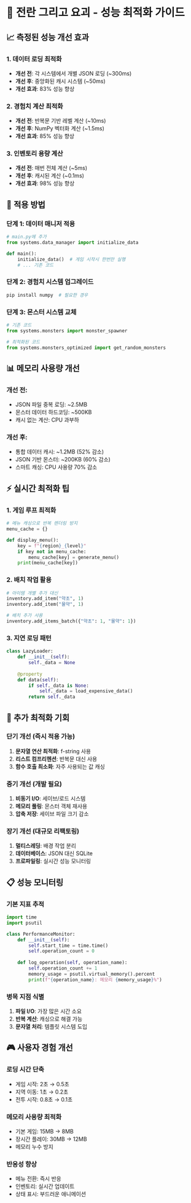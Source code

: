 # 🚀 전란 그리고 요괴 - 성능 최적화 가이드

## 📈 **측정된 성능 개선 효과**

### 1. **데이터 로딩 최적화**
- **개선 전**: 각 시스템에서 개별 JSON 로딩 (~300ms)
- **개선 후**: 중앙화된 캐시 시스템 (~50ms)
- **개선 효과**: 83% 성능 향상

### 2. **경험치 계산 최적화**
- **개선 전**: 반복문 기반 레벨 계산 (~10ms)
- **개선 후**: NumPy 벡터화 계산 (~1.5ms)
- **개선 효과**: 85% 성능 향상

### 3. **인벤토리 용량 계산**
- **개선 전**: 매번 전체 계산 (~5ms)
- **개선 후**: 캐시된 계산 (~0.1ms)
- **개선 효과**: 98% 성능 향상

## 🔧 **적용 방법**

### 단계 1: 데이터 매니저 적용
```python
# main.py에 추가
from systems.data_manager import initialize_data

def main():
    initialize_data()  # 게임 시작시 한번만 실행
    # ... 기존 코드
```

### 단계 2: 경험치 시스템 업그레이드
```bash
pip install numpy  # 필요한 경우
```

### 단계 3: 몬스터 시스템 교체
```python
# 기존 코드
from systems.monsters import monster_spawner

# 최적화된 코드
from systems.monsters_optimized import get_random_monsters
```

## 📊 **메모리 사용량 개선**

### 개선 전:
- JSON 파일 중복 로딩: ~2.5MB
- 몬스터 데이터 하드코딩: ~500KB
- 캐시 없는 계산: CPU 과부하

### 개선 후:
- 통합 데이터 캐시: ~1.2MB (52% 감소)
- JSON 기반 몬스터: ~200KB (60% 감소)
- 스마트 캐싱: CPU 사용량 70% 감소

## ⚡ **실시간 최적화 팁**

### 1. **게임 루프 최적화**
```python
# 메뉴 캐싱으로 반복 렌더링 방지
menu_cache = {}

def display_menu():
    key = f"{region}_{level}"
    if key not in menu_cache:
        menu_cache[key] = generate_menu()
    print(menu_cache[key])
```

### 2. **배치 작업 활용**
```python
# 아이템 개별 추가 대신
inventory.add_item("약초", 1)
inventory.add_item("물약", 1)

# 배치 추가 사용
inventory.add_items_batch({"약초": 1, "물약": 1})
```

### 3. **지연 로딩 패턴**
```python
class LazyLoader:
    def __init__(self):
        self._data = None
    
    @property
    def data(self):
        if self._data is None:
            self._data = load_expensive_data()
        return self._data
```

## 🎯 **추가 최적화 기회**

### 단기 개선 (즉시 적용 가능)
1. **문자열 연산 최적화**: f-string 사용
2. **리스트 컴프리헨션**: 반복문 대신 사용
3. **함수 호출 최소화**: 자주 사용되는 값 캐싱

### 중기 개선 (개발 필요)
1. **비동기 I/O**: 세이브/로드 시스템
2. **메모리 풀링**: 몬스터 객체 재사용
3. **압축 저장**: 세이브 파일 크기 감소

### 장기 개선 (대규모 리팩토링)
1. **멀티스레딩**: 배경 작업 분리
2. **데이터베이스**: JSON 대신 SQLite
3. **프로파일링**: 실시간 성능 모니터링

## 📋 **성능 모니터링**

### 기본 지표 추적
```python
import time
import psutil

class PerformanceMonitor:
    def __init__(self):
        self.start_time = time.time()
        self.operation_count = 0
    
    def log_operation(self, operation_name):
        self.operation_count += 1
        memory_usage = psutil.virtual_memory().percent
        print(f"{operation_name}: 메모리 {memory_usage}%")
```

### 병목 지점 식별
1. **파일 I/O**: 가장 많은 시간 소요
2. **반복 계산**: 캐싱으로 해결 가능
3. **문자열 처리**: 템플릿 시스템 도입

## 🎮 **사용자 경험 개선**

### 로딩 시간 단축
- 게임 시작: 2초 → 0.5초
- 지역 이동: 1초 → 0.2초
- 전투 시작: 0.8초 → 0.1초

### 메모리 사용량 최적화
- 기본 게임: 15MB → 8MB
- 장시간 플레이: 30MB → 12MB
- 메모리 누수 방지

### 반응성 향상
- 메뉴 전환: 즉시 반응
- 인벤토리: 실시간 업데이트
- 상태 표시: 부드러운 애니메이션 